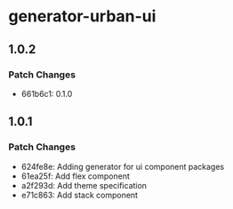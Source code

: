 # generator-urban-ui

## 1.0.2

### Patch Changes

- 661b6c1: 0.1.0

## 1.0.1

### Patch Changes

- 624fe8e: Adding generator for ui component packages
- 61ea25f: Add flex component
- a2f293d: Add theme specification
- e71c863: Add stack component
